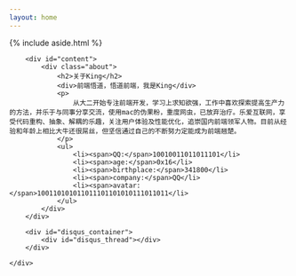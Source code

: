 ```yaml
---
layout: home
---
```


<div class="index-content about">
    {% include aside.html %}
    <div class="section">

        <div id="content">
            <div class="about">
                <h2>关于King</h2>
                <div>前端悟道，悟道前端，我是King</div>
                <p>
                    从大二开始专注前端开发，学习上求知欲强，工作中喜欢探索提高生产力的方法，并乐于与同事分享交流，使用mac的伪果粉，重度网虫，已放弃治疗。乐爱互联网，享受代码重构、抽象、解耦的乐趣，关注用户体验及性能优化，追崇国内前端领军人物。目前从经验和年龄上相比大牛还很屌丝，但坚信通过自己的不断努力定能成为前端翘楚。
                </p>
                <ul>
                    <li><span>QQ:</span>10010011011011101</li>
                    <li><span>age:</span>0x16</li>
                    <li><span>birthplace:</span>341800</li>
                    <li><span>company:</span>QQ</li>
                    <li><span>avatar:</span>100110101011011101101010111011011</li>
                </ul>
            </div>
        </div>

        <div id="disqus_container">
            <div id="disqus_thread"></div>
        </div>

    </div>
</div>

<script>
    $(function(){

        $.getScript('http://' + disqus_shortname + '.disqus.com/embed.js');

    })
</script>